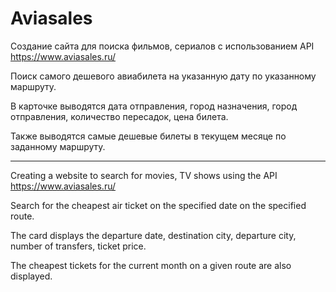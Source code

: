 # Aviasales

Создание сайта для поиска фильмов, сериалов с использованием API https://www.aviasales.ru/

Поиск самого дешевого авиабилета на указанную дату по указанному маршруту. 

В карточке выводятся дата отправления, город назначения, город отправления, количество пересадок, цена билета.

Также выводятся самые дешевые билеты в текущем месяце по заданному маршруту.



---



Creating a website to search for movies, TV shows using the API https://www.aviasales.ru/

Search for the cheapest air ticket on the specified date on the specified route.

The card displays the departure date, destination city, departure city, number of transfers, ticket price.

The cheapest tickets for the current month on a given route are also displayed.

